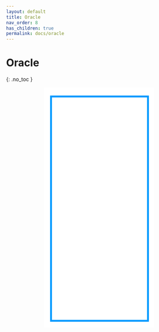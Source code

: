 ```yaml
---
layout: default
title: Oracle
nav_order: 8
has_children: true
permalink: docs/oracle
---
```


# Oracle
{: .no_toc }


<svg xmlns="http://www.w3.org/2000/svg" xmlns:xlink="http://www.w3.org/1999/xlink" version="1.1" width="700" height="900" viewBox="0 0 1125 2436" xml:space="preserve">
<desc>Created with Fabric.js 3.5.0</desc>
<defs>
</defs>
<rect x="0" y="0" width="100%" height="100%" fill="#ffffff"/>
<g transform="matrix(12.077 0 0 50.6655 568.3096 1231.5626)" id="639816">
<path style="stroke: rgb(0,153,255); stroke-width: 5; stroke-dasharray: none; stroke-linecap: butt; stroke-dashoffset: 0; stroke-linejoin: miter; stroke-miterlimit: 4; is-custom-font: none; font-file-url: none; fill: none; fill-rule: nonzero; opacity: 1;" vector-effect="non-scaling-stroke" transform=" translate(-43.5, -25)" d="M 2.5 2.5 H 84.5 V 47.5 H 2.5 V 2.5 Z" stroke-linecap="round"/>
</g>
<g transform="matrix(1 0 0 1 562.5 1254.095)" style="" id="829489">
		
<path xml:space="preserve" font-family="Lato" font-size="63" font-style="normal" font-weight="normal" style="stroke: none; stroke-width: 1; stroke-dasharray: none; stroke-linecap: butt; stroke-dashoffset: 0; stroke-linejoin: miter; stroke-miterlimit: 4; is-custom-font: none; font-file-url: none; fill: rgb(0,0,0); fill-rule: nonzero; opacity: 1; white-space: pre;" d="M-154.05-21.19L-155.53-18.29Q-155.81-17.82-156.13-17.58Q-156.44-17.35-156.95-17.35L-156.95-17.35Q-157.48-17.35-158.19-17.88Q-158.90-18.42-159.99-19.06Q-161.07-19.71-162.60-20.25Q-164.13-20.78-166.30-20.78L-166.30-20.78Q-168.35-20.78-169.93-20.23Q-171.50-19.68-172.56-18.73Q-173.61-17.79-174.15-16.51Q-174.68-15.24-174.68-13.76L-174.68-13.76Q-174.68-11.87-173.75-10.62Q-172.82-9.38-171.30-8.50Q-169.77-7.61-167.83-6.97Q-165.89-6.32-163.86-5.63Q-161.83-4.94-159.89-4.07Q-157.96-3.20-156.43-1.88Q-154.90-0.56-153.97 1.36Q-153.04 3.28-153.04 6.09L-153.04 6.09Q-153.04 9.05-154.05 11.65Q-155.06 14.25-157.00 16.17Q-158.93 18.09-161.75 19.19Q-164.57 20.29-168.16 20.29L-168.16 20.29Q-172.54 20.29-176.15 18.70Q-179.75 17.11-182.31 14.40L-182.31 14.40L-180.54 11.51Q-180.29 11.16-179.93 10.92Q-179.57 10.69-179.12 10.69L-179.12 10.69Q-178.46 10.69-177.61 11.40Q-176.76 12.10-175.49 12.96Q-174.21 13.81-172.40 14.51Q-170.59 15.22-167.97 15.22L-167.97 15.22Q-165.80 15.22-164.10 14.62Q-162.40 14.03-161.22 12.94Q-160.04 11.85-159.41 10.34Q-158.78 8.83-158.78 6.97L-158.78 6.97Q-158.78 4.92-159.70 3.62Q-160.63 2.31-162.15 1.43Q-163.66 0.54-165.60-0.07Q-167.53-0.68-169.56-1.33Q-171.60-1.98-173.53-2.83Q-175.47-3.68-176.98-5.03Q-178.49-6.39-179.42-8.42Q-180.35-10.45-180.35-13.44L-180.35-13.44Q-180.35-15.84-179.42-18.07Q-178.49-20.31-176.73-22.04Q-174.97-23.77-172.37-24.81Q-169.77-25.85-166.40-25.85L-166.40-25.85Q-162.62-25.85-159.50-24.66Q-156.38-23.46-154.05-21.19L-154.05-21.19ZM-133.23-12.62L-133.23-12.62Q-129.73-12.62-126.91-11.46Q-124.09-10.29-122.13-8.15Q-120.16-6.01-119.10-2.97Q-118.05 0.07-118.05 3.82L-118.05 3.82Q-118.05 7.60-119.10 10.62Q-120.16 13.65-122.13 15.79Q-124.09 17.93-126.91 19.08Q-129.73 20.23-133.23 20.23L-133.23 20.23Q-136.73 20.23-139.54 19.08Q-142.36 17.93-144.35 15.79Q-146.33 13.65-147.40 10.62Q-148.47 7.60-148.47 3.82L-148.47 3.82Q-148.47 0.07-147.40-2.97Q-146.33-6.01-144.35-8.15Q-142.36-10.29-139.54-11.46Q-136.73-12.62-133.23-12.62ZM-133.23 15.85L-133.23 15.85Q-128.50 15.85-126.17 12.69Q-123.84 9.52-123.84 3.85L-123.84 3.85Q-123.84-1.85-126.17-5.03Q-128.50-8.21-133.23-8.21L-133.23-8.21Q-135.62-8.21-137.39-7.39Q-139.15-6.57-140.33-5.03Q-141.51-3.49-142.10-1.24Q-142.68 1.02-142.68 3.85L-142.68 3.85Q-142.68 6.69-142.10 8.92Q-141.51 11.16-140.33 12.69Q-139.15 14.22-137.39 15.03Q-135.62 15.85-133.23 15.85ZM-87.87-8.46L-89.35-6.45Q-89.60-6.10-89.85-5.91Q-90.11-5.72-90.58-5.72L-90.58-5.72Q-91.05-5.72-91.60-6.12Q-92.15-6.51-93.00-6.98Q-93.85-7.46-95.07-7.85Q-96.28-8.24-98.04-8.24L-98.04-8.24Q-100.37-8.24-102.17-7.41Q-103.97-6.57-105.18-5.00Q-106.39-3.42-107.01-1.19Q-107.62 1.05-107.62 3.82L-107.62 3.82Q-107.62 6.72-106.96 8.97Q-106.30 11.22-105.10 12.75Q-103.90 14.28-102.19 15.08Q-100.47 15.88-98.33 15.88L-98.33 15.88Q-96.28 15.88-94.96 15.40Q-93.63 14.91-92.75 14.31Q-91.87 13.71-91.30 13.22Q-90.74 12.73-90.17 12.73L-90.17 12.73Q-89.44 12.73-89.10 13.27L-89.10 13.27L-87.52 15.32Q-89.60 17.87-92.72 19.05Q-95.84 20.23-99.30 20.23L-99.30 20.23Q-102.30 20.23-104.86 19.13Q-107.43 18.03-109.32 15.93Q-111.21 13.84-112.30 10.78Q-113.38 7.73-113.38 3.82L-113.38 3.82Q-113.38 0.26-112.39-2.76Q-111.40-5.79-109.49-7.98Q-107.59-10.17-104.78-11.39Q-101.98-12.62-98.36-12.62L-98.36-12.62Q-95.02-12.62-92.44-11.54Q-89.85-10.45-87.87-8.46L-87.87-8.46ZM-81.51-26.61L-75.87-26.61L-75.87 0.70L-74.42 0.70Q-73.79 0.70-73.38 0.53Q-72.97 0.36-72.47-0.18L-72.47-0.18L-62.39-10.98Q-61.91-11.49-61.44-11.80Q-60.97-12.12-60.18-12.12L-60.18-12.12L-55.08-12.12L-66.83 0.39Q-67.27 0.92-67.69 1.33Q-68.12 1.74-68.65 2.06L-68.65 2.06Q-68.09 2.43-67.63 2.92Q-67.17 3.41-66.76 4.04L-66.76 4.04L-54.29 19.79L-59.33 19.79Q-60.02 19.79-60.51 19.52Q-61.00 19.26-61.44 18.69L-61.44 18.69L-71.93 5.62Q-72.40 4.95-72.87 4.75Q-73.35 4.54-74.29 4.54L-74.29 4.54L-75.87 4.54L-75.87 19.79L-81.51 19.79L-81.51-26.61ZM-37.94-12.62L-37.94-12.62Q-35.07-12.62-32.65-11.66Q-30.22-10.70-28.46-8.89Q-26.70-7.08-25.70-4.42Q-24.71-1.76-24.71 1.65L-24.71 1.65Q-24.71 2.97-24.99 3.41Q-25.28 3.85-26.07 3.85L-26.07 3.85L-47.30 3.85Q-47.23 6.88-46.48 9.11Q-45.72 11.35-44.40 12.85Q-43.08 14.34-41.25 15.08Q-39.42 15.82-37.15 15.82L-37.15 15.82Q-35.04 15.82-33.52 15.33Q-31.99 14.85-30.89 14.28Q-29.78 13.71-29.04 13.22Q-28.30 12.73-27.77 12.73L-27.77 12.73Q-27.07 12.73-26.70 13.27L-26.70 13.27L-25.12 15.32Q-26.16 16.58-27.61 17.51Q-29.06 18.44-30.71 19.03Q-32.37 19.63-34.13 19.93Q-35.89 20.23-37.63 20.23L-37.63 20.23Q-40.93 20.23-43.72 19.11Q-46.51 18.00-48.54 15.84Q-50.57 13.68-51.71 10.50Q-52.84 7.32-52.84 3.19L-52.84 3.19Q-52.84-0.15-51.82-3.05Q-50.79-5.94-48.87-8.07Q-46.95-10.20-44.18-11.41Q-41.41-12.62-37.94-12.62ZM-37.82-8.50L-37.82-8.50Q-41.88-8.50-44.21-6.15Q-46.54-3.80-47.11 0.36L-47.11 0.36L-29.75 0.36Q-29.75-1.60-30.29-3.22Q-30.82-4.84-31.86-6.02Q-32.90-7.20-34.40-7.85Q-35.89-8.50-37.82-8.50ZM-7.89 20.29L-7.89 20.29Q-11.67 20.29-13.70 18.18Q-15.73 16.07-15.73 12.10L-15.73 12.10L-15.73-7.43L-19.58-7.43Q-20.08-7.43-20.43-7.72Q-20.77-8.02-20.77-8.65L-20.77-8.65L-20.77-10.89L-15.54-11.55L-14.25-21.41Q-14.19-21.88-13.84-22.18Q-13.50-22.48-12.96-22.48L-12.96-22.48L-10.13-22.48L-10.13-11.49L-0.99-11.49L-0.99-7.43L-10.13-7.43L-10.13 11.73Q-10.13 13.74-9.15 14.72Q-8.17 15.70-6.63 15.70L-6.63 15.70Q-5.75 15.70-5.10 15.46Q-4.46 15.22-3.98 14.94Q-3.51 14.66-3.18 14.42Q-2.85 14.18-2.60 14.18L-2.60 14.18Q-2.16 14.18-1.81 14.72L-1.81 14.72L-0.17 17.40Q-1.62 18.75-3.67 19.52Q-5.72 20.29-7.89 20.29ZM4.11 16.33L4.11 16.33Q4.11 15.51 4.41 14.78Q4.71 14.06 5.23 13.52Q5.75 12.99 6.47 12.67Q7.20 12.36 8.02 12.36L8.02 12.36Q8.84 12.36 9.56 12.67Q10.29 12.99 10.82 13.52Q11.36 14.06 11.66 14.78Q11.95 15.51 11.95 16.33L11.95 16.33Q11.95 17.18 11.66 17.89Q11.36 18.59 10.82 19.13Q10.29 19.66 9.56 19.96Q8.84 20.26 8.02 20.26L8.02 20.26Q7.20 20.26 6.47 19.96Q5.75 19.66 5.23 19.13Q4.71 18.59 4.41 17.89Q4.11 17.18 4.11 16.33ZM31.93-12.62L31.93-12.62Q34.79-12.62 37.22-11.66Q39.64-10.70 41.41-8.89Q43.17-7.08 44.16-4.42Q45.16-1.76 45.16 1.65L45.16 1.65Q45.16 2.97 44.87 3.41Q44.59 3.85 43.80 3.85L43.80 3.85L22.57 3.85Q22.63 6.88 23.39 9.11Q24.15 11.35 25.47 12.85Q26.79 14.34 28.62 15.08Q30.45 15.82 32.71 15.82L32.71 15.82Q34.82 15.82 36.35 15.33Q37.88 14.85 38.98 14.28Q40.08 13.71 40.82 13.22Q41.56 12.73 42.10 12.73L42.10 12.73Q42.79 12.73 43.17 13.27L43.17 13.27L44.75 15.32Q43.71 16.58 42.26 17.51Q40.81 18.44 39.15 19.03Q37.50 19.63 35.74 19.93Q33.97 20.23 32.24 20.23L32.24 20.23Q28.93 20.23 26.15 19.11Q23.36 18.00 21.33 15.84Q19.29 13.68 18.16 10.50Q17.03 7.32 17.03 3.19L17.03 3.19Q17.03-0.15 18.05-3.05Q19.07-5.94 21.00-8.07Q22.92-10.20 25.69-11.41Q28.46-12.62 31.93-12.62ZM32.05-8.50L32.05-8.50Q27.99-8.50 25.66-6.15Q23.33-3.80 22.76 0.36L22.76 0.36L40.12 0.36Q40.12-1.60 39.58-3.22Q39.04-4.84 38.01-6.02Q36.97-7.20 35.47-7.85Q33.97-8.50 32.05-8.50ZM75.74-0.62L75.74 19.79L73.25 19.79Q72.43 19.79 71.93 19.54Q71.43 19.29 71.27 18.47L71.27 18.47L70.64 15.51Q69.38 16.64 68.18 17.54Q66.99 18.44 65.66 19.05Q64.34 19.66 62.84 19.98Q61.35 20.29 59.52 20.29L59.52 20.29Q57.66 20.29 56.04 19.78Q54.42 19.26 53.22 18.22Q52.02 17.18 51.31 15.59Q50.61 13.99 50.61 11.82L50.61 11.82Q50.61 9.93 51.64 8.18Q52.68 6.43 55.00 5.08Q57.31 3.73 61.06 2.86Q64.81 1.99 70.23 1.87L70.23 1.87L70.23-0.62Q70.23-4.34 68.64-6.24Q67.05-8.15 63.93-8.15L63.93-8.15Q61.88-8.15 60.48-7.63Q59.08-7.11 58.05-6.46Q57.03-5.82 56.29-5.30Q55.55-4.78 54.83-4.78L54.83-4.78Q54.26-4.78 53.83-5.08Q53.41-5.38 53.16-5.82L53.16-5.82L52.15-7.61Q54.79-10.17 57.85-11.43Q60.91-12.69 64.62-12.69L64.62-12.69Q67.30-12.69 69.38-11.80Q71.46-10.92 72.88-9.35Q74.29-7.77 75.02-5.54Q75.74-3.30 75.74-0.62L75.74-0.62ZM61.19 16.36L61.19 16.36Q62.67 16.36 63.90 16.06Q65.13 15.76 66.21 15.21Q67.30 14.66 68.29 13.87Q69.28 13.08 70.23 12.07L70.23 12.07L70.23 5.43Q66.36 5.55 63.65 6.04Q60.94 6.53 59.24 7.32Q57.54 8.10 56.76 9.18Q55.99 10.25 55.99 11.57L55.99 11.57Q55.99 12.83 56.40 13.74Q56.81 14.66 57.50 15.24Q58.20 15.82 59.14 16.09Q60.09 16.36 61.19 16.36ZM89.85 19.79L84.25 19.79L84.25-12.12L87.46-12.12Q88.37-12.12 88.72-11.77Q89.07-11.43 89.19-10.58L89.19-10.58L89.57-5.60Q91.21-8.94 93.62-10.81Q96.03-12.69 99.27-12.69L99.27-12.69Q100.60-12.69 101.67-12.39Q102.74-12.09 103.65-11.55L103.65-11.55L102.93-7.36Q102.71-6.57 101.95-6.57L101.95-6.57Q101.51-6.57 100.60-6.87Q99.68-7.17 98.04-7.17L98.04-7.17Q95.11-7.17 93.15-5.47Q91.18-3.77 89.85-0.53L89.85-0.53L89.85 19.79ZM119.31 20.29L119.31 20.29Q115.53 20.29 113.49 18.18Q111.46 16.07 111.46 12.10L111.46 12.10L111.46-7.43L107.62-7.43Q107.12-7.43 106.77-7.72Q106.42-8.02 106.42-8.65L106.42-8.65L106.42-10.89L111.65-11.55L112.94-21.41Q113.01-21.88 113.35-22.18Q113.70-22.48 114.24-22.48L114.24-22.48L117.07-22.48L117.07-11.49L126.21-11.49L126.21-7.43L117.07-7.43L117.07 11.73Q117.07 13.74 118.05 14.72Q119.02 15.70 120.57 15.70L120.57 15.70Q121.45 15.70 122.09 15.46Q122.74 15.22 123.21 14.94Q123.69 14.66 124.02 14.42Q124.35 14.18 124.60 14.18L124.60 14.18Q125.04 14.18 125.39 14.72L125.39 14.72L127.02 17.40Q125.58 18.75 123.53 19.52Q121.48 20.29 119.31 20.29ZM138.74 19.79L133.14 19.79L133.14-26.61L138.74-26.61L138.74-7.83Q140.79-10.01 143.28-11.32Q145.77-12.62 149.01-12.62L149.01-12.62Q151.63-12.62 153.63-11.76Q155.63-10.89 156.96-9.30Q158.30-7.71 159.00-5.47Q159.69-3.24 159.69-0.53L159.69-0.53L159.69 19.79L154.08 19.79L154.08-0.53Q154.08-4.15 152.43-6.15Q150.78-8.15 147.37-8.15L147.37-8.15Q144.88-8.15 142.73-6.95Q140.57-5.76 138.74-3.71L138.74-3.71L138.74 19.79Z"/></g>
</svg>
